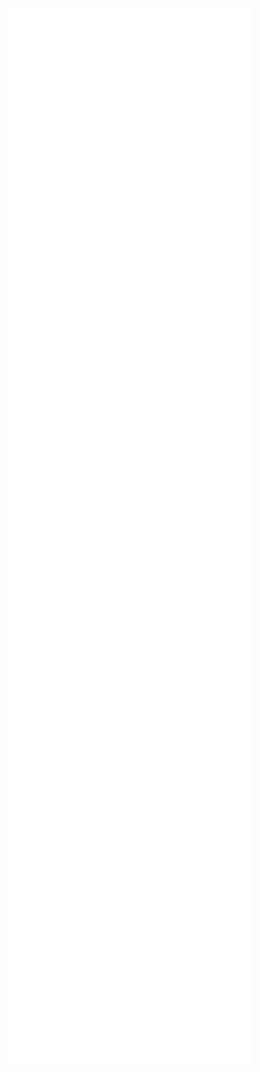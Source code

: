 [<img align="right" width="390" alt="🦑" src="media.svg">](#)
[<img align="right" width="390" alt="🦑" src="media.svg">](#)
